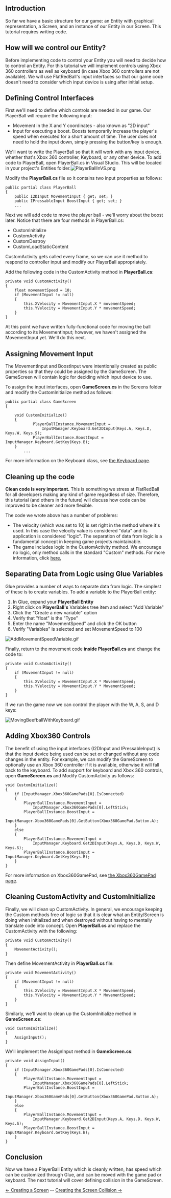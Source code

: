 ## Introduction

So far we have a basic structure for our game: an Entity with graphical representation, a Screen, and an instance of our Entity in our Screen. This tutorial requires writing code.

## How will we control our Entity?

Before implementing code to control your Entity you will need to decide how to control an Entity. For this tutorial we will implement controls using Xbox 360 controllers as well as keyboard (in case Xbox 360 controllers are not available). We will use FlatRedBall's input interfaces so that our game code doesn't need to consider which input device is using after initial setup.

## Defining Control Interfaces

First we'll need to define which controls are needed in our game. Our PlayerBall will require the following input:

-   Movement in the X and Y coordinates - also known as "2D input"
-   Input for executing a boost. Boosts temporarily increase the player's speed when executed for a short amount of time. The user does not need to hold the input down, simply pressing the button/key is enough.

We'll want to write the PlayerBall so that it will work with any input device, whether that's Xbox 360 controller, Keyboard, or any other device. To add code to PlayerBall, open PlayerBall.cs in Visual Studio. This will be located in your project's Entities folder.![PlayerBallInVS.png](/media/migrated_media-PlayerBallInVS.png)

Modify the **PlayerBall.cs** file so it contains two input properties as follows:

    public partial class PlayerBall
    {
        public I2DInput MovementInput { get; set; }
        public IPressableInput BoostInput { get; set; }
        ...

Next we will add code to move the player ball - we'll worry about the boost later. Notice that there are four methods in PlayerBall.cs:

-   CustomInitialize
-   CustomActivity
-   CustomDestroy
-   CustomLoadStaticContent

CustomActivity gets called every frame, so we can use it method to respond to controller input and modify our PlayerBall appropriately.

Add the following code in the CustomActivity method in **PlayerBall.cs**:

    private void CustomActivity()
    {
        float movementSpeed = 10;
        if (MovementInput != null)
        {
            this.XVelocity = MovementInput.X * movementSpeed;
            this.YVelocity = MovementInput.Y * movementSpeed;
        }
    }

At this point we have written fully-functional code for moving the ball according to its MovementInput; however, we haven't assigned the MovementInput yet. We'll do this next.

## Assigning Movement Input

The MovementInput and BoostInput were intentionally created as public properties so that they could be assigned by the GameScreen. The GameScreen will contain logic for deciding which input device to use.

To assign the input interfaces, open **GameScreen.cs** in the Screens folder and modify the CustomInitialize method as follows:

    public partial class GameScreen
    {

        void CustomInitialize()
        {
                PlayerBallInstance.MovementInput =
                    InputManager.Keyboard.Get2DInput(Keys.A, Keys.D, Keys.W, Keys.S);
                PlayerBallInstance.BoostInput = InputManager.Keyboard.GetKey(Keys.B);
        }
            ...

For more information on the Keyboard class, see [the Keyboard page](/frb/docs/index.php?title=FlatRedBall.Input.Keyboard.md "FlatRedBall.Input.Keyboard").

## Cleaning up the code

**Clean code is very important.** This is something we stress at FlatRedBall for all developers making any kind of game regardless of size. Therefore, this tutorial (and others in the future) will discuss how code can be improved to be cleaner and more flexible.

The code we wrote above has a number of problems:

-   The velocity (which was set to 10) is set right in the method where it's used. In this case the velocity value is considered "data" and its application is considered "logic". The separation of data from logic is a fundamental concept in keeping game projects maintainable.
-   The game includes logic in the CustomActivity method. We encourage no logic, only method calls in the standard "Custom" methods. For more information, click [here.](/frb/docs/index.php?title=General_Programming:FlatRedBall_Programming_Style_Guide#CustomActivity_and_CustomInitialize_methods_should_contain_no_logic.md "General Programming:FlatRedBall Programming Style Guide")

## Separating Data from Logic using Glue Variables

Glue provides a number of ways to separate data from logic. The simplest of these is to create variables. To add a variable to the PlayerBall entity:

1.  In Glue, expand your **PlayerBall Entity**
2.  Right click on **PlayerBall's** Variables tree item and select "Add Variable"
3.  Click the "Create a new variable" option
4.  Verify that "float" is the "Type"
5.  Enter the name "MovementSpeed" and click the OK button
6.  Verify "Variables" is selected and set MovementSpeed to 100

![AddMovementSpeedVariable.gif](/media/migrated_media-AddMovementSpeedVariable.gif)

Finally, return to the movement code **inside PlayerBall.cs** and change the code to:

    private void CustomActivity()
    {
        if (MovementInput != null)
        {
            this.XVelocity = MovementInput.X * MovementSpeed;
            this.YVelocity = MovementInput.Y * MovementSpeed;
        }
    }

If we run the game now we can control the player with the W, A, S, and D keys:

![MovingBeefballWithKeyboard.gif](/media/migrated_media-MovingBeefballWithKeyboard.gif)

## Adding Xbox360 Controls

The benefit of using the input interfaces (I2DInput and IPressableInput) is that the input device being used can be set or changed without any code changes in the entity. For example, we can modify the GameScreen to optionally use an Xbox 360 controller if it is available, otherwise it will fall back to the keyboard. To add support for keyboard and Xbox 360 controls, open **GameScreen.cs** and Modify CustomActivity as follows:

    void CustomInitialize()
    {
        if (InputManager.Xbox360GamePads[0].IsConnected)
        {
            PlayerBallInstance.MovementInput =
                InputManager.Xbox360GamePads[0].LeftStick;
            PlayerBallInstance.BoostInput =
                InputManager.Xbox360GamePads[0].GetButton(Xbox360GamePad.Button.A);
        }
        else
        {
            PlayerBallInstance.MovementInput =
                InputManager.Keyboard.Get2DInput(Keys.A, Keys.D, Keys.W, Keys.S);
            PlayerBallInstance.BoostInput = InputManager.Keyboard.GetKey(Keys.B);
        }
    }

For more information on Xbox360GamePad, see [the Xbox360GamePad page](/frb/docs/index.php?title=FlatRedBall.Input.Xbox360GamePad.md "FlatRedBall.Input.Xbox360GamePad").

## Cleaning CustomActivity and CustomInitialize

Finally, we will clean up CustomActivity. In general, we encourage keeping the Custom methods free of logic so that it is clear what an Entity/Screen is doing when initialized and when destroyed without having to mentally translate code into concept. Open **PlayerBall.cs** and replace the CustomActivity with the following:

    private void CustomActivity()
    {
        MovementActivity();
    }

Then define MovementActivity in **PlayerBall.cs** file:

    private void MovementActivity()
    {
        if (MovementInput != null)
        {
            this.XVelocity = MovementInput.X * MovementSpeed;
            this.YVelocity = MovementInput.Y * MovementSpeed;
        }
    }

Similarly, we'll want to clean up the CustomInitialize method in **GameScreen.cs**:

    void CustomInitialize()
    {
        AssignInput();
    }

We'll implement the AssignInput method in **GameScreen.cs**:

    private void AssignInput()
    {
        if (InputManager.Xbox360GamePads[0].IsConnected)
        {
            PlayerBallInstance.MovementInput =
                InputManager.Xbox360GamePads[0].LeftStick;
            PlayerBallInstance.BoostInput =
                InputManager.Xbox360GamePads[0].GetButton(Xbox360GamePad.Button.A);
        }
        else
        {
            PlayerBallInstance.MovementInput =
                InputManager.Keyboard.Get2DInput(Keys.A, Keys.D, Keys.W, Keys.S);
            PlayerBallInstance.BoostInput = InputManager.Keyboard.GetKey(Keys.B);
        }
    }

## Conclusion

Now we have a PlayerBall Entity which is cleanly written, has speed which can be customized through Glue, and can be moved with the game pad or keyboard. The next tutorial will cover defining collision in the GameScreen.

[\<- Creating a Screen](/frb/docs/index.php?title=Tutorials:Beefball:Creating_a_Screen.md "Tutorials:Beefball:Creating a Screen") -- [Creating the Screen Collision -\>](/frb/docs/index.php?title=Tutorials:Beefball:Creating_the_Screen_Collision.md "Tutorials:Beefball:Creating the Screen Collision")

